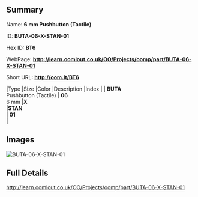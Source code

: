 

## Summary
 
Name: __6 mm Pushbutton (Tactile)__

ID: __BUTA-06-X-STAN-01__

Hex ID: __BT6__

WebPage: __http://learn.oomlout.co.uk/OO/Projects/oomp/part/BUTA-06-X-STAN-01__

Short URL: __http://oom.lt/BT6__


|Type   |Size   |Color   |Description   |Index   |
| __BUTA__ <br>Pushbutton (Tactile)  | __06__<br>6 mm   |__X__<br>    |__STAN__<br>    | __01__<br>  |


## Images
![BUTA-06-X-STAN-01](http://oomlout.com/oomp-gen/parts/BUTA-06-X-STAN-01/BUTA-06-X-STAN-01_420.jpg)

## Full Details

 http://learn.oomlout.co.uk/OO/Projects/oomp/part/BUTA-06-X-STAN-01

